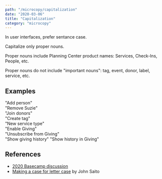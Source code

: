 ```yaml
---
path: "/microcopy/capitalization"
date: "2020-03-06"
title: "Capitalization"
category: "microcopy"
---
```


In user interfaces, prefer sentance case.

Capitalize only proper nouns.

Proper nouns include Planning Center product names: Services, Check-Ins, People, etc.

Proper nouns do not include "important nouns": tag, event, donor, label, service, etc.

## Examples

"Add person"  
"Remove Suzie"  
"Join donors"  
"Create tag"  
"New service type"  
"Enable Giving"  
"Unsubscribe from Giving"  
"Show giving history"
"Show history in Giving"

## References

- [2020 Basecamp discussion](https://3.basecamp.com/3670704/buckets/4998590/messages/2462623169#__recording_2470414094)
- [Making a case for letter case](https://medium.com/@jsaito/making-a-case-for-letter-case-19d09f653c98#.grtq9h2v8) by John Saito
